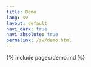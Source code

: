 ```yaml
---
title: Demo
lang: sv
layout: default
navi_dark: true
navi_absolute: true
permalink: /sv/demo.html
---
```


{% include pages/demo.md %}